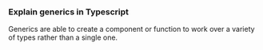 ### Explain generics in Typescript

Generics are able to create a component or function to work over a variety of types rather than a single one.
